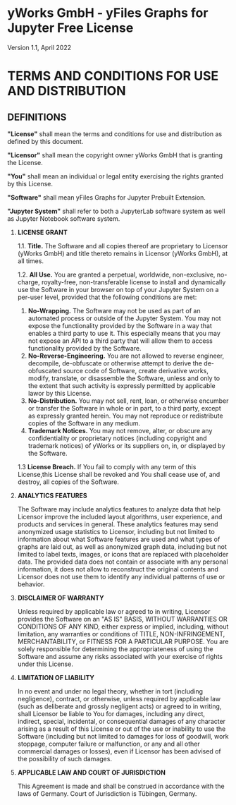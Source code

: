 # yWorks GmbH - yFiles Graphs for Jupyter Free License

Version 1.1, April 2022

# TERMS AND CONDITIONS FOR USE AND DISTRIBUTION

## DEFINITIONS

**"License"**  shall mean the terms and conditions for use and distribution as defined by this document.

**"Licensor"** shall mean the copyright owner yWorks GmbH that is granting the License.

**"You"** shall mean an individual or legal entity exercising the rights granted by this License.

**"Software"** shall mean yFiles Graphs for Jupyter Prebuilt Extension.

**"Jupyter System"** shall refer to both a JupyterLab software system as well as Jupyter Notebook software system.

1. **LICENSE GRANT**

   1.1. **Title.** The Software and all copies thereof are proprietary to Licensor (yWorks GmbH) and title thereto
   remains in Licensor (yWorks GmbH), at all times.

   1.2. **All Use.** You are granted a perpetual, worldwide, non-exclusive, no-charge, royalty-free, non-transferable
   license to install and dynamically use the Software in your browser on top of your Jupyter System on a per-user
   level, provided that the following conditions are met:
    1. **No-Wrapping.** The Software may not be used as part of an automated process or outside of the Jupyter System.
       You may not expose the functionality provided by the Software in a way that enables a third party to use it. This
       especially means that you may not expose an API to a third party that will allow them to access functionality
       provided by the Software.
    2. **No-Reverse-Engineering.** You are not allowed to reverse engineer, decompile, de-obfuscate or otherwise attempt
       to derive the de-obfuscated source code of Software, create derivative works, modify, translate, or disassemble the
       Software, unless and only to the extent that such activity is expressly permitted by applicable lawor by this
       License.
    3. **No-Distribution.** You may not sell, rent, loan, or otherwise encumber or transfer the Software in whole or in
       part, to a third party, except as expressly granted herein. You may not reproduce or redistribute copies of the
       Software in any medium.
    4. **Trademark Notices.** You may not remove, alter, or obscure any confidentiality or proprietary notices (including
       copyright and trademark notices) of yWorks or its suppliers on, in, or displayed by the Software.

   1.3 **License Breach.** If You fail to comply with any term of this License,this License shall be revoked and You
   shall cease use of, and destroy, all copies of the Software.

2. **ANALYTICS FEATURES**

   The Software may include analytics features to analyze data that help Licensor improve the included layout
   algorithms, user experience, and products and services in general. These analytics features may send anonymized usage
   statistics to Licensor, including but not limited to information about what Software features are used and what types
   of graphs are laid out, as well as anonymized graph data, including but not limited to label texts, images, or icons
   that are replaced with placeholder data. The provided data does not contain or associate with any personal
   information, it does not allow to reconstruct the original contents and Licensor does not use them to identify any
   individual patterns of use or behavior.

3. **DISCLAIMER OF WARRANTY**

   Unless required by applicable law or agreed to in writing, Licensor provides the Software on an "AS IS" BASIS, WITHOUT
   WARRANTIES OR CONDITIONS OF ANY KIND, either express or implied, including, without limitation, any warranties or
   conditions of TITLE, NON-INFRINGEMENT, MERCHANTABILITY, or FITNESS FOR A PARTICULAR PURPOSE. You are solely
   responsible for determining the appropriateness of using the Software and assume any risks associated with your
   exercise of rights under this License.

4. **LIMITATION OF LIABILITY**

   In no event and under no legal theory, whether in tort (including negligence), contract, or otherwise, unless
   required by applicable law (such as deliberate and grossly negligent acts) or agreed to in writing, shall Licensor be
   liable to You for damages, including any direct, indirect, special, incidental, or consequential damages of any
   character arising as a result of this License or out of the use or inability to use the Software (including but not
   limited to damages for loss of goodwill, work stoppage, computer failure or malfunction, or any and all other
   commercial damages or losses), even if Licensor has been advised of the possibility of such damages.

5. **APPLICABLE LAW AND COURT OF JURISDICTION**

   This Agreement is made and shall be construed in accordance with the laws of Germany. Court of Jurisdiction is
   Tübingen, Germany.
